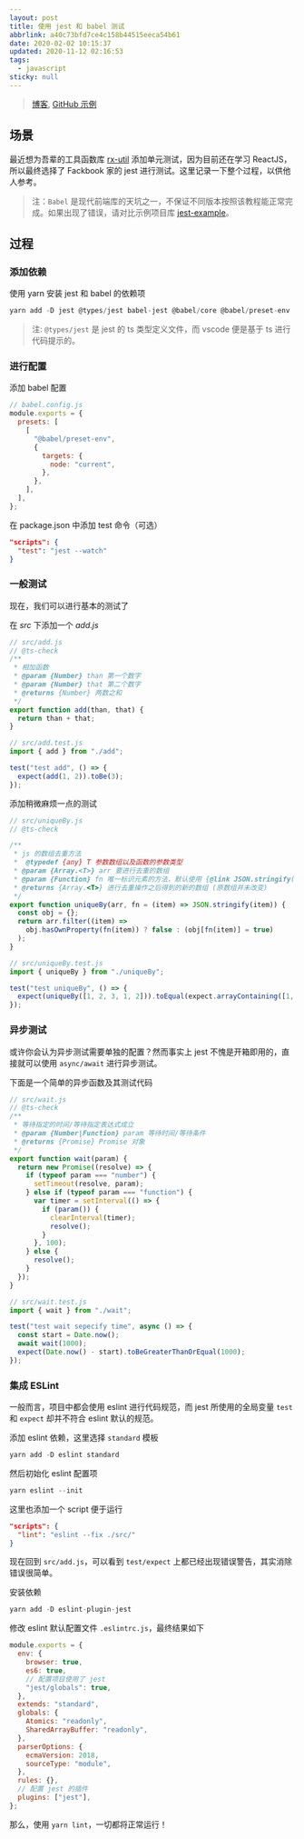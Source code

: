 ```yaml
---
layout: post
title: 使用 jest 和 babel 测试
abbrlink: a40c73bfd7ce4c158b44515eeca54b61
date: 2020-02-02 10:15:37
updated: 2020-11-12 02:16:53
tags:
  - javascript
sticky: null
---
```


> [博客](https://blog.rxliuli.com/p/3a7e1b3c/), [GitHub 示例](https://github.com/rxliuli/jest-example)

## 场景

最近想为吾辈的工具函数库 [rx-util](https://github.com/rxliuli/rx-util) 添加单元测试，因为目前还在学习 ReactJS，所以最终选择了 Fackbook 家的 jest 进行测试。这里记录一下整个过程，以供他人参考。

> 注：`Babel` 是现代前端库的天坑之一，不保证不同版本按照该教程能正常完成。如果出现了错误，请对比示例项目库 [jest-example](https://github.com/rxliuli/jest-example)。

## 过程

### 添加依赖

使用 yarn 安装 jest 和 babel 的依赖项

```js
yarn add -D jest @types/jest babel-jest @babel/core @babel/preset-env
```

> 注: `@types/jest` 是 jest 的 ts 类型定义文件，而 vscode 便是基于 ts 进行代码提示的。

### 进行配置

添加 babel 配置

```js
// babel.config.js
module.exports = {
  presets: [
    [
      "@babel/preset-env",
      {
        targets: {
          node: "current",
        },
      },
    ],
  ],
};
```

在 package.json 中添加 test 命令（可选）

```json
"scripts": {
  "test": "jest --watch"
}
```

### 一般测试

现在，我们可以进行基本的测试了

在 _src_ 下添加一个 _add.js_

```js
// src/add.js
// @ts-check
/**
 * 相加函数
 * @param {Number} than 第一个数字
 * @param {Number} that 第二个数字
 * @returns {Number} 两数之和
 */
export function add(than, that) {
  return than + that;
}
```

```js
// src/add.test.js
import { add } from "./add";

test("test add", () => {
  expect(add(1, 2)).toBe(3);
});
```

添加稍微麻烦一点的测试

```js
// src/uniqueBy.js
// @ts-check

/**
 * js 的数组去重方法
 *  @typedef {any} T 参数数组以及函数的参数类型
 * @param {Array.<T>} arr 要进行去重的数组
 * @param {Function} fn 唯一标识元素的方法，默认使用 {@link JSON.stringify()}
 * @returns {Array.<T>} 进行去重操作之后得到的新的数组 (原数组并未改变)
 */
export function uniqueBy(arr, fn = (item) => JSON.stringify(item)) {
  const obj = {};
  return arr.filter((item) =>
    obj.hasOwnProperty(fn(item)) ? false : (obj[fn(item)] = true)
  );
}
```

```js
// src/uniqueBy.test.js
import { uniqueBy } from "./uniqueBy";

test("test uniqueBy", () => {
  expect(uniqueBy([1, 2, 3, 1, 2])).toEqual(expect.arrayContaining([1, 2, 3]));
});
```

### 异步测试

或许你会认为异步测试需要单独的配置？然而事实上 jest 不愧是开箱即用的，直接就可以使用 `async/await` 进行异步测试。

下面是一个简单的异步函数及其测试代码

```js
// src/wait.js
// @ts-check
/**
 * 等待指定的时间/等待指定表达式成立
 * @param {Number|Function} param 等待时间/等待条件
 * @returns {Promise} Promise 对象
 */
export function wait(param) {
  return new Promise((resolve) => {
    if (typeof param === "number") {
      setTimeout(resolve, param);
    } else if (typeof param === "function") {
      var timer = setInterval(() => {
        if (param()) {
          clearInterval(timer);
          resolve();
        }
      }, 100);
    } else {
      resolve();
    }
  });
}
```

```js
// src/wait.test.js
import { wait } from "./wait";

test("test wait sepecify time", async () => {
  const start = Date.now();
  await wait(1000);
  expect(Date.now() - start).toBeGreaterThanOrEqual(1000);
});
```

### 集成 ESLint

一般而言，项目中都会使用 eslint 进行代码规范，而 jest 所使用的全局变量 `test` 和 `expect` 却并不符合 eslint 默认的规范。

添加 eslint 依赖，这里选择 `standard` 模板

```js
yarn add -D eslint standard
```

然后初始化 eslint 配置项

```js
yarn eslint --init
```

这里也添加一个 script 便于运行

```json
"scripts": {
  "lint": "eslint --fix ./src/"
}
```

现在回到 `src/add.js`，可以看到 `test/expect` 上都已经出现错误警告，其实消除错误很简单。

安装依赖

```js
yarn add -D eslint-plugin-jest
```

修改 eslint 默认配置文件 `.eslintrc.js`，最终结果如下

```js
module.exports = {
  env: {
    browser: true,
    es6: true,
    // 配置项目使用了 jest
    "jest/globals": true,
  },
  extends: "standard",
  globals: {
    Atomics: "readonly",
    SharedArrayBuffer: "readonly",
  },
  parserOptions: {
    ecmaVersion: 2018,
    sourceType: "module",
  },
  rules: {},
  // 配置 jest 的插件
  plugins: ["jest"],
};
```

那么，使用 `yarn lint`，一切都将正常运行！
